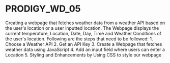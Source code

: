 # PRODIGY_WD_05
Creating a webpage that fetches weather data from a weather API based on the user's location or a user inputted location. The Webpage displays the current temperature, Location, Date, Day, Time and  Weather Conditions of the user's location.
Following are the steps that need to be followed: 
       1. Choose a Weather API
       2. Get an API Key
       3. Create a Webpage that fetches weather data using JavaScript
       4. Add an input field where users can enter a Location
       5. Styling and Enhancements by Using CSS to style our webpage
